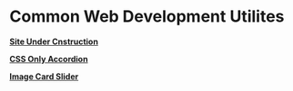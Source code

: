 # Common Web Development Utilites

**[Site Under Cnstruction](https://makkainandor.github.io/web-dev-utils/site_under_construction/)**

**[CSS Only Accordion](https://makkainandor.github.io/web-dev-utils/css_only_accordion/src/index.html)**

**[Image Card Slider](https://makkainandor.github.io/web-dev-utils/image_card_slider/src/index.html)**